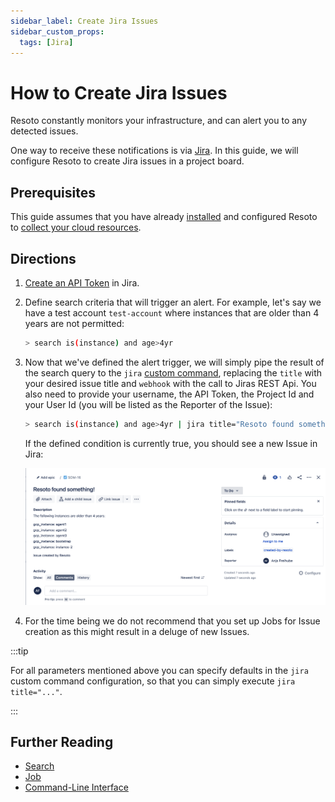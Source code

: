 ```yaml
---
sidebar_label: Create Jira Issues
sidebar_custom_props:
  tags: [Jira]
---
```


# How to Create Jira Issues

Resoto constantly monitors your infrastructure, and can alert you to any detected issues.

One way to receive these notifications is via [Jira](https://www.atlassian.com/software/jira). In this guide, we will configure Resoto to create Jira issues in a project board.

## Prerequisites

This guide assumes that you have already [installed](../../../getting-started/install-resoto/index.md) and configured Resoto to [collect your cloud resources](../../../getting-started/configure-cloud-provider-access/index.md).

## Directions

1. [Create an API Token](https://id.atlassian.com/manage-profile/security/api-tokens) in Jira.

2. Define search criteria that will trigger an alert. For example, let's say we have a test account `test-account` where instances that are older than 4 years are not permitted:

   ```bash
   > search is(instance) and age>4yr
   ```

3. Now that we've defined the alert trigger, we will simply pipe the result of the search query to the `jira` [custom command](../../../reference/cli/index.md#custom-commands), replacing the `title` with your desired issue title and `webhook` with the call to Jiras REST Api. You also need to provide your username, the API Token, the Project Id and your User Id (you will be listed as the Reporter of the Issue):

   ```bash
   > search is(instance) and age>4yr | jira title="Resoto found something!" message="The following instances are older than 4 years:" webhook="https://your-domain.atlassian.net/rest/api/2/issue" username="you@your-team.com" password="xxxxxxxxx" project_id="12345" reporter_id="1111111111111"
   ```

   If the defined condition is currently true, you should see a new Issue in Jira:

   ![Example Jira Issue](./img/resoto-jira-issue.png)

4. For the time being we do not recommend that you set up Jobs for Issue creation as this might result in a deluge of new Issues.

:::tip

For all parameters mentioned above you can specify defaults in the `jira` custom command configuration, so that you can simply execute `jira title="..."`.

:::

## Further Reading

- [Search](../../../concepts/search/index.md)
- [Job](../../../concepts/automation/job.md)
- [Command-Line Interface](../../../reference/cli/index.md)
